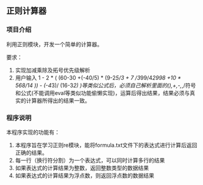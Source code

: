 ## 正则计算器
### 项目介绍
利用正则模块，开发一个简单的计算器。

要求：
1. 实现加减乘除及拓号优先级解析
2. 用户输入 1 - 2 * ( (60-30 +(-40/5) * (9-2*5/3 + 7 /3*99/4*2998 +10 * 568/14 )) - (-4*3)/ (16-3*2) )等类似公式后，必须自己解析里面的(),+,-,*,/符号和公式(不能调用eval等类似功能偷懒实现)，运算后得出结果，结果必须与真实的计算器所得出的结果一致。


### 程序说明
本程序实现的功能有：
1. 本程序旨在学习正则re模块，能将formula.txt文件下的表达式进行计算后返回正确的结果。
2. 每一行（换行符分割）为一个表达式，可以同时计算多行的结果
3. 如果表达式的计算结果为整数，返回整数类型的数据结果
4. 如果表达式的计算结果为浮点数，则返回浮点数的数据结果

